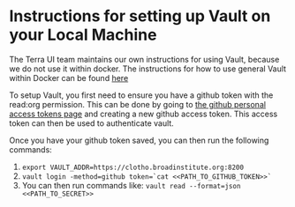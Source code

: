 # Instructions for setting up Vault on your Local Machine

The Terra UI team maintains our own instructions for using Vault, because we do not use it within docker. The instructions for how to use general Vault within Docker can be found [here](https://github.com/broadinstitute/dsde-toolbox#authenticating-to-vault)

To setup Vault, you first need to ensure you have a github token with the read:org permission. This can be done by going to [the github personal access tokens page](https://github.com/settings/tokens) and creating a new github access token. This access token can then be used to authenticate vault.

Once you have your github token saved, you can then run the following commands:
1. `export VAULT_ADDR=https://clotho.broadinstitute.org:8200`
2. ``vault login -method=github token=`cat <<PATH_TO_GITHUB_TOKEN>>` ``
3. You can then run commands like: `vault read --format=json <<PATH_TO_SECRET>>`